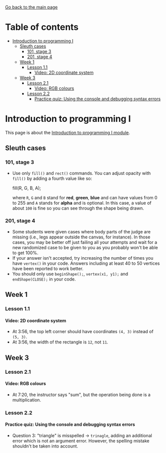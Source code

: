 [Go back to the main page](https://world-class.github.io/REPL/)

# Table of contents
<!-- vim-markdown-toc GFM -->

* [Introduction to programming I](#introduction-to-programming-i)
    * [Sleuth cases](#sleuth-cases)
        * [101, stage 3](#101-stage-3)
        * [201, stage 4](#201-stage-4)
    * [Week 1](#week-1)
        * [Lesson 1.1](#lesson-11)
            * [Video: 2D coordinate system](#video-2d-coordinate-system)
    * [Week 3](#week-3)
        * [Lesson 2.1](#lesson-21)
            * [Video: RGB colours](#video-rgb-colours)
        * [Lesson 2.2](#lesson-22)
            * [Practice quiz: Using the console and debugging syntax errors](#practice-quiz-using-the-console-and-debugging-syntax-errors)

<!-- vim-markdown-toc -->


# Introduction to programming I
This page is about the [Introduction to programming I module](../../../modules/level_4/introduction_to_programming_i/).

## Sleuth cases
### 101, stage 3
- Use only `fill()` and `rect()` commands. You can adjust opacity with `fill()` by adding a fourth value like so:

    fill(R, G, B, A);

  where `R`, `G` and `B` stand for **red**, **green**, **blue** and can have values from 0 to 255 and `A` stands for **alpha** and is optional. In this case, a value of about `100` is fine so you can see through the shape being drawn.

### 201, stage 4
- Some students were given cases where body parts of the judge are missing (i.e., legs appear outside the canvas, for instance). In those cases, you may be better off just failing all your attempts and wait for a new randomized case to be given to you as you probably won't be able to get 100%.
- If your answer isn't accepted, try increasing the number of times you have `vertex()` in your code. Answers including at least 40 to 50 vertices have been reported to work better.
- You should only use `beginShape();`, `vertex(x1, y1);` and `endShape(CLOSE);` in your code.

## Week 1
### Lesson 1.1
#### Video: 2D coordinate system
- At 3:56, the top left corner should have coordinates `(4, 3)` instead of `(5, 3)`.
- At 3:56, the width of the rectangle is `12`, not `11`.


## Week 3
### Lesson 2.1
#### Video: RGB colours
- At 7:20, the instructor says "sum", but the operation being done is a multiplication.

### Lesson 2.2
#### Practice quiz: Using the console and debugging syntax errors
- Question 3: "triangle" is misspelled → `trinagle`, adding an additional error which is not an argument error. However, the spelling mistake shouldn't be taken into account.
